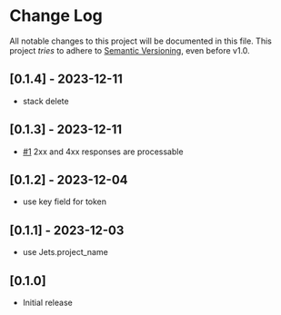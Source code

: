 # Change Log

All notable changes to this project will be documented in this file.
This project *tries* to adhere to [Semantic Versioning](http://semver.org/), even before v1.0.

## [0.1.4] - 2023-12-11
- stack delete

## [0.1.3] - 2023-12-11
- [#1](https://github.com/rubyonjets/jets-api/pull/1) 2xx and 4xx responses are processable

## [0.1.2] - 2023-12-04
- use key field for token

## [0.1.1] - 2023-12-03
- use Jets.project_name

## [0.1.0]
- Initial release